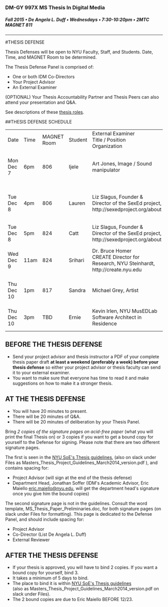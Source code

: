 ### DM-GY 997X MS Thesis In Digital Media
##### Fall 2015 • De Angela L. Duff • Wednesdays • 7:30-10:20pm • 2MTC MAGNET 811 

---
#THESIS DEFENSE

Thesis Defenses will be open to NYU Faculty, Staff, and Students. Date, Time, and MAGNET Room to be determined.

The Thesis Defense Panel is comprised of:
* One or both IDM Co-Directors
* Your Project Advisor
* An External Examiner

(OPTIONAL) Your Thesis Accountability Partner and Thesis Peers can also attend your presentation and Q&A.

See descriptions of these [thesis roles](thesis_roles.md).

##THESIS DEFENSE SCHEDULE

<table>
<tr>
    <td>Date</td>
    <td>Time</td>
    <td>MAGNET Room</td>
    <td>Student</td>
    <td>External Examiner<br>Title / Position<br>Organization</td>
    <td>Project Advisor<br>Title / Position<br>Organization</td>
</tr>
<tr>
<td>Mon Dec 7</td>
<td>6pm</td>
<td>806</td>
<td>Ijele</td>
<td>Art Jones, Image / Sound manipulator</td>
<td>Dr. Roger Friedland<br>Visiting Professor, Media, Culture, and Communication, NYU Steinhardt</td>
</tr>
<tr>
<td>Tue Dec 8</td>
<td>4pm</td>
<td>806</td>
<td>Lauren</td>
<td>Liz Slagus, Founder & Director of the SexEd project, http://sexedproject.org/about</td>
<td>Dr. Ricki Goldman<br>Professor of Educational Communication and Technology, NYU Steinhardt</td>
</tr>
<tr>
<td>Tue Dec 8</td>
<td>5pm</td>
<td>824</td>
<td>Catt</td>
<td>Liz Slagus, Founder & Director of the SexEd project, http://sexedproject.org/about</td>
<td>Frank Lantz<br>Director, NYU Game Center, NYU Tisch</td>
</tr>
<tr>
<td>Wed Dec 9</td>
<td>11am</td>
<td>824</td>
<td>Srihari</td>
<td>Dr. Bruce Homer<br>CREATE Director for Research, NYU Steinhardt, http://create.nyu.edu</td>
<td>Alvaro Olsen<br>CREATE Assistant Research Scientist, NYU Steinhardt, http://create.nyu.edu</td>
</tr>
<tr>
<td>Thu Dec 10</td>
<td>1pm</td>
<td>817</td>
<td>Sandra</td>
<td>Michael Grey, Artist</td>
<td>Beth Rosenberg<br>Integrated Digital Media (IDM)<br>NYU Engineering</td>
</tr>
<tr>
<td>Thu Dec 10</td>
<td>3pm</td>
<td>TBD</td>
<td>Ernie</td>
<td>Kevin Irlen, NYU MusEDLab Software Architect in Residence</td>
<td>Ethan Hein<br>Experience Designer in Residence<br> NYU MusEDLab</td>
</tr>
</table>

## BEFORE THE THESIS DEFENSE
* Send your project advisor and thesis instructor a PDF of your complete thesis paper draft **at least a weekend (preferably a week) before your thesis defense** so either your project advisor or thesis faculty can send it to your external examiner. 
* You want to make sure that everyone has time to read it and make suggestions on how to make it a stronger thesis. 


## AT THE THESIS DEFENSE

* You will have 20 minutes to present.
* There will be 20 minutes of Q&A.
* There will be 20 minutes of deliberation by your Thesis Panel.

Bring *2 copies of the signature pages on acid-free paper* (what you will print the final Thesis on) or 3 copies if you want to get a bound copy for yourself to the Defense for signing. Please note that there are two different signature pages.

The first is seen in the [NYU SoE's Thesis guidelines](http://engineering.nyu.edu/files/Master's%20Thesis%20and%20Project%20Guidelines_March2014%20version.pdf), (also on slack  under Files as Masters_Thesis_Project_Guidelines_March2014_version.pdf ), and contains spacing for:
* Project Advisor (will sign at the end of the thesis defense) 
* Department Head, Jonathan Soffer (IDM's Academic Advisor, Eric Maiello eric.maiello@nyu.edu, will get the department head's signature once you give him the bound copies)

The second signature page is not in the guidelines. Consult the word template, MS_Thesis_Paper_Preliminaries.doc, for both signature pages (on slack  under Files for formatting). This page is dedicated to the Defense Panel, and should include spacing for:
* Project Advisor
* Co-Director (List De Angela L. Duff)
* External Reviewer


## AFTER THE THESIS DEFENSE

* If your thesis is approved, you will have to bind 2 copies. If you want a bound copy for yourself, bind 3. 
* It takes a minimum of 5 days to bind. 
* The place to bind it is within [NYU SoE's Thesis guidelines](http://engineering.nyu.edu/files/Master's%20Thesis%20and%20Project%20Guidelines_March2014%20version.pdf)<br>(also as Masters_Thesis_Project_Guidelines_March2014_version.pdf on slack under Files).
* The 2 bound copies are due to Eric Maiello BEFORE 12/23.

















